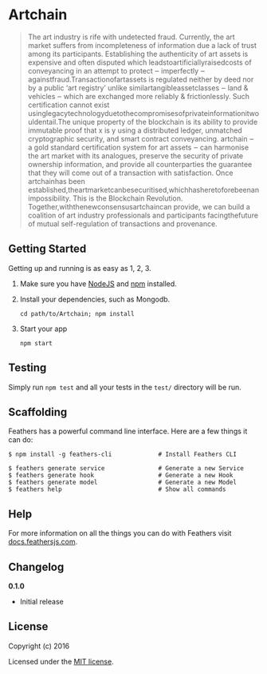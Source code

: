 # Artchain

> The art industry is rife with undetected fraud. Currently, the art market suffers from              incompleteness of information due a lack of trust among its participants. Establishing the             authenticity of art assets is expensive and often disputed which leadstoartificiallyraisedcosts               of conveyancing in an attempt to protect ‒ imperfectly ‒ againstfraud.Transactionofartassets                is regulated neither by deed nor by a public ‘art registry’ unlike similartangibleassetclasses ‒                 land &amp; vehicles ‒ which are exchanged more reliably &amp; frictionlessly. Such certification cannot              exist usinglegacytechnologyduetothecompromisesofprivateinformationitwouldentail.The               unique property of the blockchain is its ability to provide immutable proof that x is y using a                  distributed ledger, unmatched cryptographic security, and smart contract conveyancing.         artchain ​‒ a gold standard certification system for art assets ‒ can harmonise the art market                with its analogues, preserve the security of private ownership information, and provide all             counterparties the guarantee that they will come out of a transaction with satisfaction. Once              artchain​has been established,theartmarketcanbesecuritised,whichhasheretoforebeenan               impossibility. This is the Blockchain Revolution. Together,withthenewconsensus​artchain​can             provide, we can build a coalition of art industry professionals and participants facingthefuture               of mutual self-regulation of transactions and provenance.


## Getting Started

Getting up and running is as easy as 1, 2, 3.

1. Make sure you have [NodeJS](https://nodejs.org/) and [npm](https://www.npmjs.com/) installed.
2. Install your dependencies, such as Mongodb.

    ```
    cd path/to/Artchain; npm install
    ```

3. Start your app

    ```
    npm start
    ```

## Testing

Simply run `npm test` and all your tests in the `test/` directory will be run.

## Scaffolding

Feathers has a powerful command line interface. Here are a few things it can do:

```
$ npm install -g feathers-cli             # Install Feathers CLI

$ feathers generate service               # Generate a new Service
$ feathers generate hook                  # Generate a new Hook
$ feathers generate model                 # Generate a new Model
$ feathers help                           # Show all commands
```

## Help

For more information on all the things you can do with Feathers visit [docs.feathersjs.com](http://docs.feathersjs.com).

## Changelog

__0.1.0__

- Initial release

## License

Copyright (c) 2016

Licensed under the [MIT license](LICENSE).
